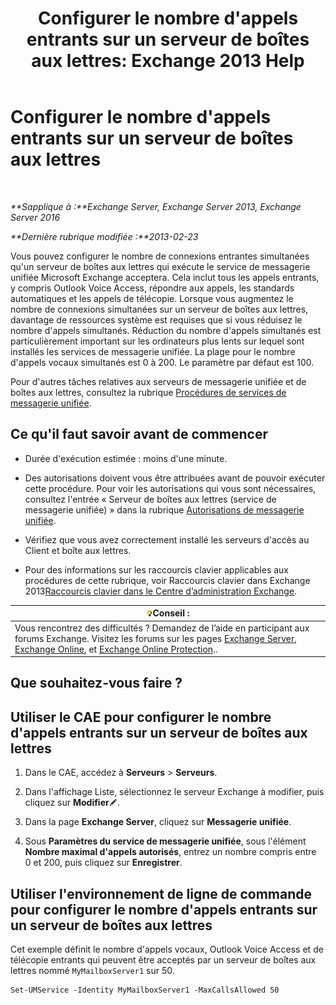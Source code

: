 ﻿---
title: "Configurer le nombre d'appels entrants sur un serveur de boîtes aux lettres: Exchange 2013 Help"
TOCTitle: Configurer le nombre d'appels entrants sur un serveur de boîtes aux lettres
ms:assetid: 419e1de9-2bf8-48a8-824d-2a536b0a6d90
ms:mtpsurl: https://technet.microsoft.com/fr-fr/library/Aa997637(v=EXCHG.150)
ms:contentKeyID: 50555376
ms.date: 05/23/2018
mtps_version: v=EXCHG.150
ms.translationtype: MT
---

# Configurer le nombre d'appels entrants sur un serveur de boîtes aux lettres

 

_**Sapplique à :**Exchange Server, Exchange Server 2013, Exchange Server 2016_

_**Dernière rubrique modifiée :**2013-02-23_

Vous pouvez configurer le nombre de connexions entrantes simultanées qu'un serveur de boîtes aux lettres qui exécute le service de messagerie unifiée Microsoft Exchange acceptera. Cela inclut tous les appels entrants, y compris Outlook Voice Access, répondre aux appels, les standards automatiques et les appels de télécopie. Lorsque vous augmentez le nombre de connexions simultanées sur un serveur de boîtes aux lettres, davantage de ressources système est requises que si vous réduisez le nombre d'appels simultanés. Réduction du nombre d'appels simultanés est particulièrement important sur les ordinateurs plus lents sur lequel sont installés les services de messagerie unifiée. La plage pour le nombre d'appels vocaux simultanés est 0 à 200. Le paramètre par défaut est 100.

Pour d'autres tâches relatives aux serveurs de messagerie unifiée et de boîtes aux lettres, consultez la rubrique [Procédures de services de messagerie unifiée](um-services-procedures-exchange-2013-help.md).

## Ce qu'il faut savoir avant de commencer

  - Durée d'exécution estimée : moins d'une minute.

  - Des autorisations doivent vous être attribuées avant de pouvoir exécuter cette procédure. Pour voir les autorisations qui vous sont nécessaires, consultez l'entrée « Serveur de boîtes aux lettres (service de messagerie unifiée) » dans la rubrique [Autorisations de messagerie unifiée](unified-messaging-permissions-exchange-2013-help.md).

  - Vérifiez que vous avez correctement installé les serveurs d'accès au Client et boîte aux lettres.

  - Pour des informations sur les raccourcis clavier applicables aux procédures de cette rubrique, voir Raccourcis clavier dans Exchange 2013[Raccourcis clavier dans le Centre d’administration Exchange](keyboard-shortcuts-in-the-exchange-admin-center-exchange-online-protection-help.md).

<table>
<thead>
<tr class="header">
<th><img src="images/Bb125224.tip(EXCHG.150).gif" title="Conseil" alt="Conseil" />Conseil :</th>
</tr>
</thead>
<tbody>
<tr class="odd">
<td>Vous rencontrez des difficultés ? Demandez de l’aide en participant aux forums Exchange. Visitez les forums sur les pages <a href="https://go.microsoft.com/fwlink/p/?linkid=60612">Exchange Server</a>, <a href="https://go.microsoft.com/fwlink/p/?linkid=267542">Exchange Online</a>, et <a href="https://go.microsoft.com/fwlink/p/?linkid=285351">Exchange Online Protection</a>..</td>
</tr>
</tbody>
</table>


## Que souhaitez-vous faire ?

## Utiliser le CAE pour configurer le nombre d'appels entrants sur un serveur de boîtes aux lettres

1.  Dans le CAE, accédez à **Serveurs** \> **Serveurs**.

2.  Dans l'affichage Liste, sélectionnez le serveur Exchange à modifier, puis cliquez sur **Modifier**![Icône Modifier](images/Bb124582.6f53ccb2-1f13-4c02-bea0-30690e6ea71d(EXCHG.150).gif "Icône Modifier").

3.  Dans la page **Exchange Server**, cliquez sur **Messagerie unifiée**.

4.  Sous **Paramètres du service de messagerie unifiée**, sous l'élément **Nombre maximal d'appels autorisés**, entrez un nombre compris entre 0 et 200, puis cliquez sur **Enregistrer**.

## Utiliser l'environnement de ligne de commande pour configurer le nombre d'appels entrants sur un serveur de boîtes aux lettres

Cet exemple définit le nombre d'appels vocaux, Outlook Voice Access et de télécopie entrants qui peuvent être acceptés par un serveur de boîtes aux lettres nommé `MyMailboxServer1` sur 50.

    Set-UMService -Identity MyMailboxServer1 -MaxCallsAllowed 50

